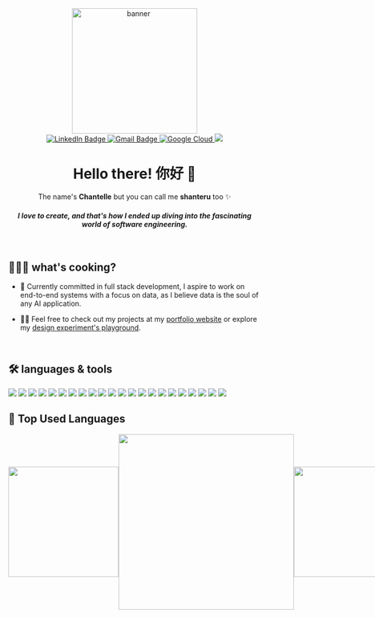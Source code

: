 



<div id="header" align="center">
   <img src="https://i.giphy.com/media/v1.Y2lkPTc5MGI3NjExYngxYXhreTZ6Z3dmaHVxb2p6ZTgwaGYwZWJ5ZjBoNm01Z3k5cXVieiZlcD12MV9pbnRlcm5hbF9naWZfYnlfaWQmY3Q9Zw/ptqAPgghLtHOa0SLJS/giphy.gif" alt="banner" width="250" height="250">

  <div id="badges">
    <a href="https://www.linkedin.com/in/chantelle-loh-yi-wei/">
      <img src="https://img.shields.io/badge/LinkedIn-blue?style=for-the-badge&logo=linkedin&logoColor=white" alt="LinkedIn Badge"/>
    </a>
    <a href="mailto:chantelle.lyw@gmail.com">
      <img src="https://img.shields.io/badge/Gmail-D14836?style=for-the-badge&logo=gmail&logoColor=white" alt="Gmail Badge"/>
    </a>
    <a href="https://www.cloudskillsboost.google/public_profiles/8a3583e9-d5f3-4f28-9e04-79396c9c49d1">
        <img alt="Google Cloud" title="View my Google Cloud Profile" src="https://img.shields.io/badge/Google_Cloud-4285F4?style=for-the-badge&logo=google-cloud&logoColor=white">
    </a>
    <a href="https://github.com/shanteru">
        <img src="https://komarev.com/ghpvc/?username=shanteru&color=blueviolet&style=for-the-badge&label=Profile+Views">
    </a>
  
  </div>


  <h1>
    Hello there! 你好  👋
   </h1>
   <p> The name's <b>Chantelle</b> but you can call me <b>shanteru</b> too ✨ </p>
</div>

<h4 align="center"><i>I love to create, and that's how I ended up diving into the fascinating world of software engineering.</i></h4>
<br>
<h2> 👩🏻‍🍳 what's cooking?</h2>

- 🌱  Currently committed in full stack development, I aspire to work on end-to-end systems with a focus on data, as I believe data is the soul of any AI application.

- 👨‍💻 Feel free to check out my projects at my <a href="https://clyw.vercel.app/" target="_blank">portfolio website</a> or explore my <a href="https://shanteru.vercel.app/" target="_blank">design experiment's playground</a>. 


<br />
<h2 align="left">🛠️ languages & tools</h2>
<div>
    <img src="https://img.shields.io/badge/Python-239120?style=for-the-badge&logo=python&logoColor=white" />
    <img src="https://img.shields.io/badge/c-%2300599C.svg?style=for-the-badge&logo=c&logoColor=white" />
    <img src="https://img.shields.io/badge/java-%23ED8B00.svg?style=for-the-badge&logo=java&logoColor=white" />
    <img src="https://img.shields.io/badge/R-276DC3?style=for-the-badge&logo=r&logoColor=white"/>
    <img src="https://img.shields.io/badge/TypeScript-007ACC?style=for-the-badge&logo=typescript&logoColor=white" />
    <img src="https://img.shields.io/badge/Next.js-000?logo=nextdotjs&logoColor=fff&style=for-the-badge" />
    <img src="https://img.shields.io/badge/MongoDB-4EA94B?style=for-the-badge&logo=mongodb&logoColor=white" />
    <img src="https://img.shields.io/badge/React-20232A?style=for-the-badge&logo=react&logoColor=white" />
    <img src="https://img.shields.io/badge/Node.js-43853D?style=for-the-badge&logo=node.js&logoColor=white" />
    <img src="https://img.shields.io/badge/Prisma-3982CE?style=for-the-badge&logo=Prisma&logoColor=white" />
    <img src="https://img.shields.io/badge/HTML5-F16529?style=for-the-badge&logo=html5&logoColor=white" />
    <img src="https://img.shields.io/badge/CSS3-1572B6?style=for-the-badge&logo=css3&logoColor=white" />
    <img src="https://img.shields.io/badge/JavaScript-F7DF1E?style=for-the-badge&logo=javascript&logoColor=white" />
    <img src="https://img.shields.io/badge/SASS-hotpink.svg?style=for-the-badge&logo=SASS&logoColor=white" />
    <img src="https://img.shields.io/badge/tailwindcss-%2338B2AC.svg?style=for-the-badge&logo=tailwind-css&logoColor=white" />
    <img src="https://img.shields.io/badge/Redux-593D88?style=for-the-badge&logo=redux&logoColor=white" />
    <img src="https://img.shields.io/badge/Vercel-000000?style=for-the-badge&logo=vercel&logoColor=white" />
    <img src="https://img.shields.io/badge/Firebase-FF9900?style=for-the-badge&logo=firebase&logoColor=white" />
    <img src="https://img.shields.io/badge/GIT-E44C30?style=for-the-badge&logo=git&logoColor=white" />
    <img src="https://img.shields.io/badge/figma-%23F24E1E.svg?style=for-the-badge&logo=figma&logoColor=white" />
    <img src="https://img.shields.io/badge/Markdown-000000?style=for-the-badge&logo=markdown&logoColor=white" />
    <img src="https://img.shields.io/badge/Dart-0175C2?style=for-the-badge&logo=dart&logoColor=white" />
</div>


<h2 align="left">🌟 Top Used Languages</h2>

<div style="display: flex; align-items: center; justify-content: space-between;">
    <img src="https://i.giphy.com/media/v1.Y2lkPTc5MGI3NjExdG96cDRxeTN2amx3NGR3bm1jeGRlc2FmemNnYnhzZWFmNzgyaTR5OSZlcD12MV9pbnRlcm5hbF9naWZfYnlfaWQmY3Q9cw/D734TX7eK9ZktSGYUE/giphy.gif" width="220" height="220" />
    <img width="350px" src="https://github-readme-stats.vercel.app/api/top-langs/?username=shanteru&layout=compact&langs_count=6&exclude_repo=JomStay-Hostel,JavaProgrammingPractice-II,JavaProgrammingPractice-I" />
    <img src="https://i.giphy.com/media/v1.Y2lkPTc5MGI3NjExNjdnd2pnYXJtYnR0NXp5YnJhdTdtcThjN2ljdnAxNDJybTZncnl0NSZlcD12MV9pbnRlcm5hbF9naWZfYnlfaWQmY3Q9cw/q7yK22GqmK0sNxdv8V/giphy.gif" width="220" height="220"  />
</div>












